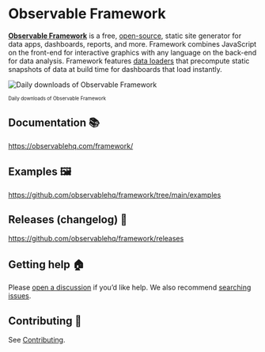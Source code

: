 # Observable Framework

[**Observable Framework**](https://observablehq.com/framework/) is a free, [open-source](./LICENSE), static site generator for data apps, dashboards, reports, and more. Framework combines JavaScript on the front-end for interactive graphics with any language on the back-end for data analysis. Framework features [data loaders](https://observablehq.com/framework/loaders) that precompute static snapshots of data at build time for dashboards that load instantly.

<picture>
  <source media="(prefers-color-scheme: dark)" srcset="https://observablehq.observablehq.cloud/oss-analytics/@observablehq/framework/downloads-dark.svg">
  <img alt="Daily downloads of Observable Framework" src="https://observablehq.observablehq.cloud/oss-analytics/@observablehq/framework/downloads.svg">
</picture>

<sup><sub>Daily downloads of Observable Framework</sub></sup>

## Documentation 📚

https://observablehq.com/framework/

## Examples 🖼️

https://github.com/observablehq/framework/tree/main/examples

## Releases (changelog) 🚀

https://github.com/observablehq/framework/releases

## Getting help 🏠

Please [open a discussion](https://github.com/observablehq/framework/discussions) if you’d like help. We also recommend [searching issues](https://github.com/observablehq/framework/issues).

## Contributing 🙏

See [Contributing](https://observablehq.com/framework/contributing).
